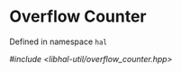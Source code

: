 # Overflow Counter

Defined in namespace `hal`

*#include <libhal-util/overflow_counter.hpp>*

```{doxygengroup} OverflowCounter
```